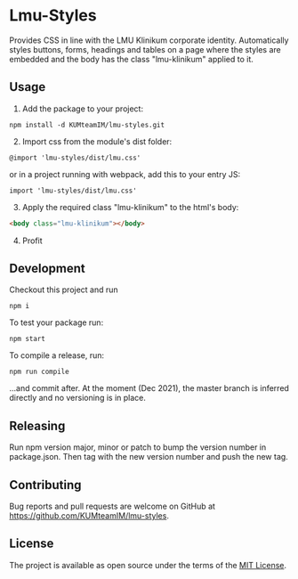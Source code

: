 # Lmu-Styles

Provides CSS in line with the LMU Klinikum corporate identity.
Automatically styles buttons, forms, headings and tables on a page where the styles are
embedded and the body has the class "lmu-klinikum" applied to it.

## Usage

1. Add the package to your project:

```
npm install -d KUMteamIM/lmu-styles.git
```

2. Import css from the module's dist folder:

```
@import 'lmu-styles/dist/lmu.css'
```

or in a project running with webpack, add this to your entry JS:

```
import 'lmu-styles/dist/lmu.css'
```

3. Apply the required class "lmu-klinikum" to the html's body:

```html
<body class="lmu-klinikum"></body>
```

4. Profit

## Development

Checkout this project and run

```
npm i
```

To test your package run:

```
npm start
```

To compile a release, run:

```
npm run compile
```

...and commit after. At the moment (Dec 2021), the master branch is inferred directly and no versioning is in place.

## Releasing

Run npm version major, minor or patch to bump the version number in package.json. Then tag with the new version number and push the new tag.

## Contributing

Bug reports and pull requests are welcome on GitHub at https://github.com/KUMteamIM/lmu-styles.

## License

The project is available as open source under the terms of the [MIT License](https://opensource.org/licenses/MIT).
